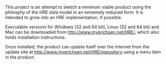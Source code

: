 This project is an attempt to sketch a minimum viable product using the philosphy of the HRE data model in an extremely reduced form.
It is intended to grow into an HRE implementation, if possible.

Executable versions for Windows (32 and 64 bit), Linux (32 and 64 bit) and Mac can be downloaded from http://www.myerichsen.net/HRE/, which also holds installation instructions.

Once installed, the product can update itself over the Internet from the update site at http://www.myerichsen.net/HRE/repository using a menu item in the product.
